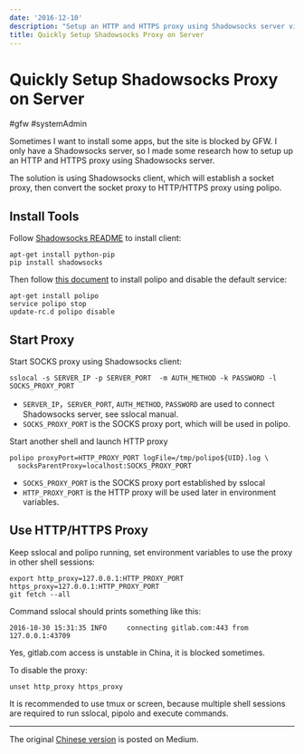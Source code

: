 ```yaml
---
date: '2016-12-10'
description: "Setup an HTTP and HTTPS proxy using Shadowsocks server via Shadowsocks client and polipo proxy."
title: Quickly Setup Shadowsocks Proxy on Server
---
```


# Quickly Setup Shadowsocks Proxy on Server

#gfw #systemAdmin

Sometimes I want to install some apps, but the site is blocked by GFW. I only have a Shadowsocks server, so I made some research how to setup up an HTTP and HTTPS proxy using Shadowsocks server.

The solution is using Shadowsocks client, which will establish a socket proxy, then convert the socket proxy to HTTP/HTTPS proxy using polipo.

<!--more-->

## Install Tools

Follow [Shadowsocks README][1] to install client:

```
apt-get install python-pip
pip install shadowsocks
```

Then follow [this document][2] to install polipo and disable the default service:

```
apt-get install polipo
service polipo stop
update-rc.d polipo disable
```

## Start Proxy

Start SOCKS proxy using Shadowsocks client:

```
sslocal -s SERVER_IP -p SERVER_PORT  -m AUTH_METHOD -k PASSWORD -l SOCKS_PROXY_PORT
```

* `SERVER_IP`，`SERVER_PORT`, `AUTH_METHOD`, `PASSWORD` are used to connect Shadowsocks server, see sslocal manual.
* `SOCKS_PROXY_PORT` is the SOCKS proxy port, which will be used in polipo.

Start another shell and launch HTTP proxy

```
polipo proxyPort=HTTP_PROXY_PORT logFile=/tmp/polipo${UID}.log \
  socksParentProxy=localhost:SOCKS_PROXY_PORT
```

* `SOCKS_PROXY_PORT` is the SOCKS proxy port established by sslocal
* `HTTP_PROXY_PORT` is the HTTP proxy will be used later in environment variables.

## Use HTTP/HTTPS Proxy

Keep sslocal and polipo running, set environment variables to use the proxy in other shell sessions:

```
export http_proxy=127.0.0.1:HTTP_PROXY_PORT https_proxy=127.0.0.1:HTTP_PROXY_PORT
git fetch --all
```

Command sslocal should prints something like this:

```
2016-10-30 15:31:35 INFO     connecting gitlab.com:443 from 127.0.0.1:43709
```

Yes, gitlab.com access is unstable in China, it is blocked sometimes.

To disable the proxy:

```
unset http_proxy https_proxy
```

It is recommended to use tmux or screen, because multiple shell sessions are required to run sslocal, pipolo and execute commands.

---

The original [Chinese version](https://medium.com/@doitian/在服务器上快速使用-shadowsocks-搭建一个代理-94b7fbf7f712#.1gje4qqod) is posted on Medium.

[1]: https://github.com/shadowsocks/shadowsocks/blob/master/README.md
[2]: https://github.com/shadowsocks/shadowsocks/wiki/Convert-Shadowsocks-into-an-HTTP-proxy
